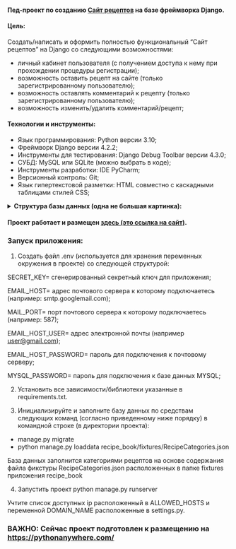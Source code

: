 #### Пед-проект по созданию <a href="https://fedorsannikov1988.pythonanywhere.com/">Сайт рецептов</a> на базе фреймворка Django.

#### Цель:

Создать/написать и оформить полностью функциональный “Сайт рецептов” на Django со следующими возможностями:
- личный кабинет пользователя (с получением доступа к нему при прохождении процедуры регистрации);
- возможность оставить рецепт на сайте (только зарегистрированному пользователю);
- возможность оставлять комментарий к рецепту (только зарегистрированному пользователю);
- возможность изменить/удалить комментарий/рецепт;

#### Технологии и инструменты:

- Язык программирования: Python версии 3.10;
- Фреймворк Django версии 4.2.2;
- Инструменты для тестирования: Django Debug Toolbar версии 4.3.0;
- СУБД: MySQL или SQLite (можно выбрать в коде);
- Инструменты разработки: IDE PyCharm;
- Версионный контроль: Git;
- Язык гипертекстовой разметки: HTML совместно с каскадными таблицами стилей CSS;

<details><summary><strong>Структура базы данных (одна не большая картинка):</strong></summary>

![database_structure](/images_for_design_project_on_github/database_structure.png "database_structure") 

</details>

#### Проект работает и размещен <a href="https://fedorsannikov1988.pythonanywhere.com/">здесь (это ссылка на сайт)</a>.

### Запуск приложения:

1. Создать файл .env (используется для хранения переменных окружения в проекте) со следующей структурой:

SECRET_KEY= сгенерированный секретный ключ для приложения;

EMAIL_HOST= адрес почтового сервера к которому подключаетесь (например: smtp.googlemail.com);

MAIL_PORT= порт почтового сервера к которому подключаетесь (например: 587);

EMAIL_HOST_USER= адрес электронной почты (например user@gmail.com);

EMAIL_HOST_PASSWORD= пароль для подключения к почтовому серверу;

MYSQL_PASSWORD= пароль для подключения к базе данных MYSQL;

2. Установить все зависимости/библиотеки указанные в requirements.txt.

3. Инициализируйте и заполните базу данных по средствам следующих команд (согласно приведенному ниже порядку) в командной строке (в директории проекта):
- manage.py migrate
- python manage.py loaddata recipe_book/fixtures/RecipeCategories.json

База данных заполнится категориями рецептов на основе содержания файла фикстуры RecipeCategories.json расположенных в папке fixtures приложения recipe_book

4. Запустить проект python manage.py runserver

Учтите список доступных ip расположенный в ALLOWED_HOSTS и переменной DOMAIN_NAME расположенные в settings.py.

### ВАЖНО: Сейчас проект подготовлен к размещению на https://pythonanywhere.com/